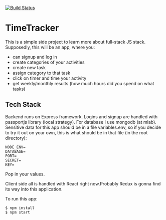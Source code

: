 [![Build Status](https://travis-ci.org/askeroff/timetracker.svg?branch=master)](https://travis-ci.org/askeroff/timetracker)

# TimeTracker

This is a simple side project to learn more about full-stack JS stack. Supposedly, this will be an app, where you:

  - can signup and log in
  - create categories of your activities
  - create new task
  - assign category to that task
  - click on timer and time your activity
  - get weekly/monthly results (how much hours did you spend on what tasks)


## Tech Stack

Backend runs on Express framework. Logins and signup are handled with passportjs library (local strategy). For database I use mongodb (at mlab). Sensitive data for this app should be in a file variables.env, so if you decide to try it out on your own, this is what should be in that file (in the root directory):

    NODE_ENV=
    DATABASE=
    PORT=
    SECRET=
    KEY=

Pop in your values.

Client side all is handled with React right now.Probably Redux is gonna find its way into this application.

To run this app:

```
$ npm install
$ npm start
```
